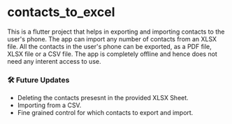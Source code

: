 # contacts_to_excel

This is a flutter project that helps in exporting and importing contacts to the user's phone. The app can import any number of contacts from an XLSX file. All the contacts in the user's phone can be exported, as a PDF file, XLSX file or a CSV file. The app is completely offline and hence does not need any interent access to use.

### 🛠️ Future Updates
  - Deleting the contacts presesnt in the provided XLSX Sheet.
  - Importing from a CSV.
  - Fine grained control for which contacts to export and import.

<!-- ## Getting Started

This project is a starting point for a Flutter application.

A few resources to get you started if this is your first Flutter project:

- [Lab: Write your first Flutter app](https://flutter.dev/docs/get-started/codelab)
- [Cookbook: Useful Flutter samples](https://flutter.dev/docs/cookbook)

For help getting started with Flutter, view our
[online documentation](https://flutter.dev/docs), which offers tutorials,
samples, guidance on mobile development, and a full API reference. -->
